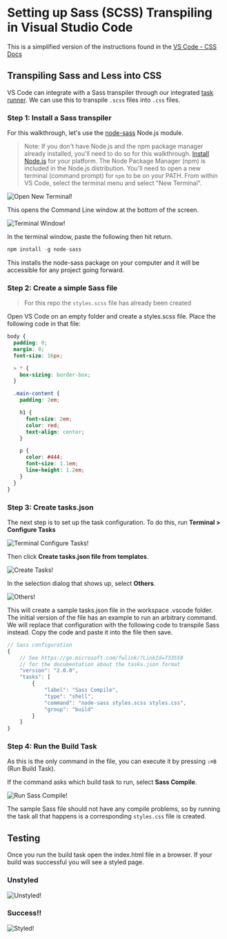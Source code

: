 # Setting up Sass (SCSS) Transpiling in Visual Studio Code

This is a simplified version of the instructions found in the [VS Code - CSS Docs](https://code.visualstudio.com/docs/languages/css)

## Transpiling Sass and Less into CSS
VS Code can integrate with a Sass transpiler through our integrated [task runner](https://code.visualstudio.com/docs/editor/tasks). We can use this to transpile `.scss` files into `.css` files.

### Step 1: Install a Sass transpiler
For this walkthrough, let's use the [node-sass](https://www.npmjs.com/package/node-sass) Node.js module.

> Note: If you don't have Node.js and the npm package manager already installed, you'll need to do so for this walkthrough. [Install Node.js](https://nodejs.org/en/download/) for your platform. The Node Package Manager (npm) is included in the Node.js distribution. You'll need to open a new terminal (command prompt) for `npm` to be on your PATH.
From within VS Code, select the terminal menu and select "New Terminal".

![Open New Terminal!](./images/docs/open-terminal.png "Open Terminal Menu")
 
This opens the Command Line window at the bottom of the screen.

![Terminal Window!](./images/docs/new-terminal.png "Terminal Window")

In the terminal window, paste the following then hit return.
```javascript
npm install -g node-sass
```

This installs the node-sass package on your computer and it will be accessible for any project going forward.


### Step 2: Create a simple Sass file

> For this repo the `styles.scss` file has already been created

Open VS Code on an empty folder and create a styles.scss file. Place the following code in that file:

```scss
body {
  padding: 0;
  margin: 0;
  font-size: 16px;

  > * {
    box-sizing: border-box;
  }

  .main-content {
    padding: 2em;

    h1 {
      font-size: 2em;
      color: red;
      text-align: center;
    }

    p {
      color: #444;
      font-size: 1.1em;
      line-height: 1.2em;
    }
  }
}
```

### Step 3: Create tasks.json
The next step is to set up the task configuration. To do this, run **Terminal > Configure Tasks**

![Terminal Configure Tasks!](./images/docs/configure-tasks.png "Open Configure Tasks")

Then click **Create tasks.json file from templates**.

![Create Tasks!](./images/docs/create-tasks.png "Create Tasks")

In the selection dialog that shows up, select **Others**.

![Others!](./images/docs/others.png "Others")

This will create a sample tasks.json file in the workspace .vscode folder. The initial version of the file has an example to run an arbitrary command. We will replace that configuration with the following code to transpile Sass instead. Copy the code and paste it into the file then save.

```javascript
// Sass configuration
{
    // See https://go.microsoft.com/fwlink/?LinkId=733558
    // for the documentation about the tasks.json format
    "version": "2.0.0",
    "tasks": [
        {
            "label": "Sass Compile",
            "type": "shell",
            "command": "node-sass styles.scss styles.css",
            "group": "build"
        }
    ]
}
```

### Step 4: Run the Build Task
As this is the only command in the file, you can execute it by pressing `⇧⌘B` (Run Build Task).

If the command asks which build task to run, select **Sass Compile**.

![Run Sass Compile!](./images/docs/sass-compile-build.png "Run Sass Compile")

The sample Sass file should not have any compile problems, so by running the task all that happens is a corresponding `styles.css` file is created.

## Testing

Once you run the build task open the index.html file in a browser. If your build was successful you will see a styled page.

### Unstyled

![Unstyled!](./images/docs/not-successful.png "Unstyled index.html")


### Success!!

![Styled!](./images/docs/successful.png "Styled index.html")



